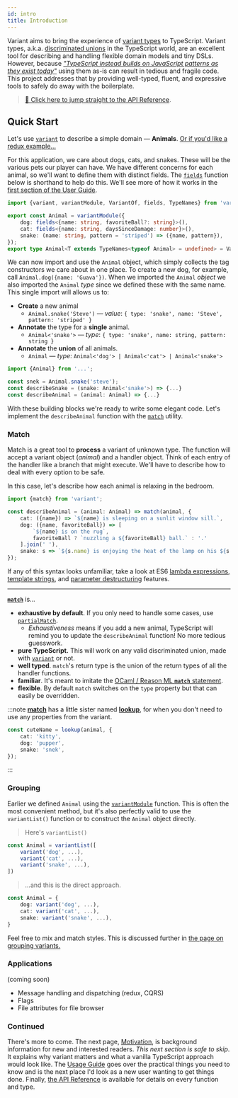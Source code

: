 ```yaml
---
id: intro
title: Introduction
---
```

Variant aims to bring the experience of [variant types](https://dev.realworldocaml.org/variants.html) to TypeScript. Variant types, a.k.a. [discriminated unions](https://www.typescriptlang.org/docs/handbook/advanced-types.html#discriminated-unions) in the TypeScript world, are an excellent tool for describing and handling flexible domain models and tiny DSLs. However, because [*"TypeScript instead builds on JavaScript patterns as they exist today"*](https://www.typescriptlang.org/docs/handbook/advanced-types.html#discriminated-unions) using them as-is can result in tedious and fragile code. This project addresses that by providing well-typed, fluent, and expressive tools to safely do away with the boilerplate.

> [🧠 Click here to jump straight to the API Reference](api.md).

## Quick Start 

Let's use [`variant`](use/variant) to describe a simple domain — **Animals**. [Or if you'd like a redux example...](use/redux)

For this application, we care about dogs, cats, and snakes. These will be the various pets our player can have. We have different concerns for each animal, so we'll want to define them with distinct fields. The [`fields`](api.md#fields) function below is shorthand to help do this. We'll see more of how it works in the [first section of the User Guide](use/variant).
```typescript
import {variant, variantModule, VariantOf, fields, TypeNames} from 'variant';

export const Animal = variantModule({
    dog: fields<{name: string, favoriteBall?: string}>(),
    cat: fields<{name: string, daysSinceDamage: number}>(),
    snake: (name: string, pattern = 'striped') => ({name, pattern}),
});
export type Animal<T extends TypeNames<typeof Animal> = undefined> = VariantOf<typeof Animal, T>;
```

We can now import and use the `Animal` object, which simply collects the tag constructors we care about in one place. To create a new dog, for example, call `Animal.dog({name: 'Guava'})`. When we imported the `Animal` *object* we also imported the `Animal` *type* since we defined these with the same name. This single import will allows us to:

 - **Create** a new animal
    - `Animal.snake('Steve')` — *value*: `{ type: 'snake', name: 'Steve', pattern: 'striped' }`
 - **Annotate** the type for a **single** animal.
    - `Animal<'snake'>` — *type*: `{ type: 'snake', name: string, pattern: string }`
 - **Annotate** the **union** of all animals.
    - `Animal` — *type*: `Animal<'dog'> | Animal<'cat'> | Animal<'snake'>`

```typescript
import {Animal} from '...';

const snek = Animal.snake('steve');
const describeSnake = (snake: Animal<'snake'>) => {...}
const describeAnimal = (animal: Animal) => {...}
```

With these building blocks we're ready to write some elegant code. Let's implement the `describeAnimal` function with the [`match`](api.md#match) utility.

### Match

Match is a great tool to **process** a variant of unknown type. The function will accept a variant object (*animal*) and a handler object. Think of each entry of the handler like a branch that might execute. We'll have to describe how to deal with every option to be safe. 

In this case, let's describe how each animal is relaxing in the bedroom.

```typescript
import {match} from 'variant';

const describeAnimal = (animal: Animal) => match(animal, {
    cat: ({name}) => `${name} is sleeping on a sunlit window sill.`,
    dog: ({name, favoriteBall}) => [
        `${name} is on the rug`,
        favoriteBall ? `nuzzling a ${favoriteBall} ball.` : '.' 
    ].join(' '),
    snake: s => `${s.name} is enjoying the heat of the lamp on his ${s.pattern} skin`,
});
```

If any of this syntax looks unfamiliar, take a look at ES6 [lambda expressions](https://developer.mozilla.org/en-US/docs/Web/JavaScript/Reference/Functions/Arrow_functions), [template strings](https://developer.mozilla.org/en-US/docs/Web/JavaScript/Reference/Template_literals), and [parameter destructuring](https://developer.mozilla.org/en-US/docs/Web/JavaScript/Reference/Operators/Destructuring_assignment#Unpacking_fields_from_objects_passed_as_function_parameter) features. 

****
**[`match`](api.md#match)** is...
  - **exhaustive by default**. If you only need to handle some cases, use [`partialMatch`](api.md#partialmatch).
    - *Exhaustiveness* means if you add a new animal, TypeScript will remind you to update the `describeAnimal` function! No more tedious guesswork.
 - **pure TypeScript.** This will work on any valid discriminated union, made with [`variant`](api.md#variant) or not.
 - **well typed**. `match`'s return type is the union of the return types of all the handler functions.
 - **familiar**. It's meant to imitate the [OCaml / Reason ML **`match`** statement](https://ocaml.org/learn/tutorials/data_types_and_matching.html#Pattern-matching-on-datatypes).
 - **flexible**. By default `match` switches on the `type` property but that can easily be overridden.

:::note
[**match**](api.md#match) has a little sister named [**lookup**](api.md#lookup), for when you don't need to use any properties from the variant.

```typescript
const cuteName = lookup(animal, {
    cat: 'kitty',
    dog: 'pupper',
    snake: 'snek',
});
```
:::

### Grouping

Earlier we defined `Animal` using the [`variantModule`](api.md#variantmodule) function. This is often the most convenient method, but it's also perfectly valid to use the `variantList()` function or to construct the `Animal` object directly.

> Here's `variantList()`
```typescript
const Animal = variantList([
    variant('dog', ...),
    variant('cat', ...),
    variant('snake', ...),
])
```

> ...and this is the direct approach.
```typescript
const Animal = {
    dog: variant('dog', ...),
    cat: variant('cat', ...),
    snake: variant('snake', ...),
}
```

Feel free to mix and match styles. This is discussed further in [the page on grouping variants.](use/grouping)

### Applications

(coming soon)

 - Message handling and dispatching (redux, CQRS)
 - Flags
 - File attributes for file browser


### Continued

There's more to come. The next page, [Motivation](motivation), is background information for new and interested readers. *This next section is safe to skip*. It explains why variant matters and what a vanilla TypeScript approach would look like. The [Usage Guide](use/variant) goes over the practical things you need to know and is the next place I'd look as a new user wanting to get things done. Finally, [the API Reference](api) is available for details on every function and type.